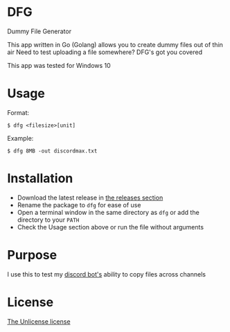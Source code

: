 # DFG

Dummy File Generator

This app written in Go (Golang) allows you to create dummy files out of thin air
Need to test uploading a file somewhere? DFG's got you covered

This app was tested for Windows 10

# Usage

Format:

`$ dfg <filesize>[unit]`

Example:

`$ dfg 8MB -out discordmax.txt`

# Installation

-   Download the latest release in [the releases section](https://github.com/mrTomatolegit/DFG/releases)
-   Rename the package to `dfg` for ease of use
-   Open a terminal window in the same directory as `dfg` or add the directory to your `PATH`
-   Check the Usage section above or run the file without arguments

# Purpose

I use this to test my [discord bot's](https://docs.combot.xyz) ability to copy files across channels

# License

[The Unlicense license](./LICENSE)

